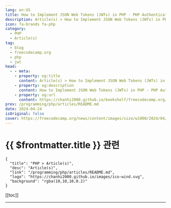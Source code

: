 ```yaml
---
lang: en-US
title: How to Implement JSON Web Tokens (JWTs) in PHP - PHP Authentication Tutorial
description: Article(s) > How to Implement JSON Web Tokens (JWTs) in PHP - PHP Authentication Tutorial
icon: fa-brands fa-php
category: 
  - PHP
  - Article(s)
tag: 
  - blog
  - freecodecamp.org
  - php
  - jwt
head:
  - - meta:
    - property: og:title
      content: Article(s) > How to Implement JSON Web Tokens (JWTs) in PHP - PHP Authentication Tutorial
    - property: og:description
      content: How to Implement JSON Web Tokens (JWTs) in PHP - PHP Authentication Tutorial
    - property: og:url
      content: https://chanhi2000.github.io/bookshelf/freecodecamp.org/php-jwt-authentication-implementation.html
prev: /programming/php/articles/README.md
date: 2024-04-24
isOriginal: false
cover: https://freecodecamp.org/news/content/images/size/w1000/2024/04/How-to-Implement-JSON-Web-Tokens-in-PHP-Cover.png
---
```


# {{ $frontmatter.title }} 관련

```component VPCard
{
  "title": "PHP > Article(s)",
  "desc": "Article(s)",
  "link": "/programming/php/articles/README.md",
  "logo": "https://chanhi2000.github.io/images/ico-wind.svg",
  "background": "rgba(10,10,10,0.2)"
}
```

[[toc]]

---

<SiteInfo
  name="How to Implement JSON Web Tokens (JWTs) in PHP - PHP Authentication Tutorial"
  desc="In this guide, we'll explore the process of creating JSON Web Tokens (JWTs) from scratch in PHP, which is a superior and more secure authentication scheme.  By implementing this advanced approach, you'll have a robust and highly secure authentication mechanism that significantly enhances data protection and user authentication. Table..."
  url="https://freecodecamp.org/news/php-jwt-authentication-implementation/"
  logo="https://cdn.freecodecamp.org/universal/favicons/favicon.ico"
  preview="https://freecodecamp.org/news/content/images/size/w1000/2024/04/How-to-Implement-JSON-Web-Tokens-in-PHP-Cover.png"/>

<!-- TODO: 작성 -->

